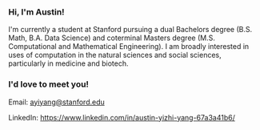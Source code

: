 ### Hi, I'm Austin! 

I'm currently a student at Stanford pursuing a dual Bachelors degree (B.S. Math, B.A. Data Science) and coterminal Masters degree (M.S. Computational and Mathematical Engineering). I am broadly 
interested in uses of computation in the natural sciences and social sciences, particularly in medicine and biotech.

### I'd love to meet you! 

Email: ayiyang@stanford.edu

LinkedIn: https://www.linkedin.com/in/austin-yizhi-yang-67a3a41b6/

